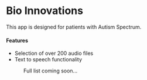 # Bio Innovations 

This app is designed for patients with Autism Spectrum.
<br>
<h4>Features</h4>
<ul>
<li> Selection of over 200 audio files</li>
<li>Text to speech functionality </li>
<ul>

Full list coming soon...

